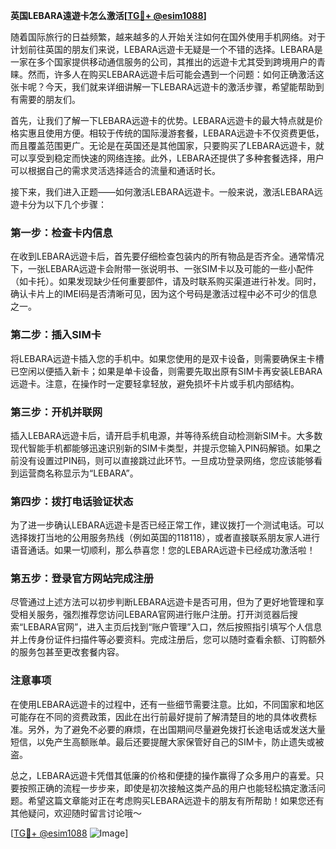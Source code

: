 **英国LEBARA遠遊卡怎么激活[[TG💪+ @esim1088](https://t.me/s/esim1088)]**

随着国际旅行的日益频繁，越来越多的人开始关注如何在国外使用手机网络。对于计划前往英国的朋友们来说，LEBARA远遊卡无疑是一个不错的选择。LEBARA是一家在多个国家提供移动通信服务的公司，其推出的远遊卡尤其受到跨境用户的青睐。然而，许多人在购买LEBARA远遊卡后可能会遇到一个问题：如何正确激活这张卡呢？今天，我们就来详细讲解一下LEBARA远遊卡的激活步骤，希望能帮助到有需要的朋友们。

首先，让我们了解一下LEBARA远遊卡的优势。LEBARA远遊卡的最大特点就是价格实惠且使用方便。相较于传统的国际漫游套餐，LEBARA远遊卡不仅资费更低，而且覆盖范围更广。无论是在英国还是其他国家，只要购买了LEBARA远遊卡，就可以享受到稳定而快速的网络连接。此外，LEBARA还提供了多种套餐选择，用户可以根据自己的需求灵活选择适合的流量和通话时长。

接下来，我们进入正题——如何激活LEBARA远遊卡。一般来说，激活LEBARA远遊卡分为以下几个步骤：

### 第一步：检查卡内信息

在收到LEBARA远遊卡后，首先要仔细检查包装内的所有物品是否齐全。通常情况下，一张LEBARA远遊卡会附带一张说明书、一张SIM卡以及可能的一些小配件（如卡托）。如果发现缺少任何重要部件，请及时联系购买渠道进行补发。同时，确认卡片上的IMEI码是否清晰可见，因为这个号码是激活过程中必不可少的信息之一。

### 第二步：插入SIM卡

将LEBARA远遊卡插入您的手机中。如果您使用的是双卡设备，则需要确保主卡槽已空闲以便插入新卡；如果是单卡设备，则需要先取出原有SIM卡再安装LEBARA远遊卡。注意，在操作时一定要轻拿轻放，避免损坏卡片或手机内部结构。

### 第三步：开机并联网

插入LEBARA远遊卡后，请开启手机电源，并等待系统自动检测新SIM卡。大多数现代智能手机都能够迅速识别新的SIM卡类型，并提示您输入PIN码解锁。如果之前没有设置过PIN码，则可以直接跳过此环节。一旦成功登录网络，您应该能够看到运营商名称显示为“LEBARA”。

### 第四步：拨打电话验证状态

为了进一步确认LEBARA远遊卡是否已经正常工作，建议拨打一个测试电话。可以选择拨打当地的公用服务热线（例如英国的118118），或者直接联系朋友家人进行语音通话。如果一切顺利，那么恭喜您！您的LEBARA远遊卡已经成功激活啦！

### 第五步：登录官方网站完成注册

尽管通过上述方法可以初步判断LEBARA远遊卡是否可用，但为了更好地管理和享受相关服务，强烈推荐您访问LEBARA官网进行账户注册。打开浏览器后搜索“LEBARA官网”，进入主页后找到“账户管理”入口，然后按照指引填写个人信息并上传身份证件扫描件等必要资料。完成注册后，您可以随时查看余额、订购额外的服务包甚至更改套餐内容。

### 注意事项

在使用LEBARA远遊卡的过程中，还有一些细节需要注意。比如，不同国家和地区可能存在不同的资费政策，因此在出行前最好提前了解清楚目的地的具体收费标准。另外，为了避免不必要的麻烦，在出国期间尽量避免拨打长途电话或发送大量短信，以免产生高额账单。最后还要提醒大家保管好自己的SIM卡，防止遗失或被盗。

总之，LEBARA远遊卡凭借其低廉的价格和便捷的操作赢得了众多用户的喜爱。只要按照正确的流程一步步来，即使是初次接触这类产品的用户也能轻松搞定激活问题。希望这篇文章能对正在考虑购买LEBARA远遊卡的朋友有所帮助！如果您还有其他疑问，欢迎随时留言讨论哦～

[[TG💪+ @esim1088](https://t.me/s/esim1088) ![Image](https://i.postimg.cc/4NQfJmqS/Snipaste-2025-05-13-00-14-12.png)]